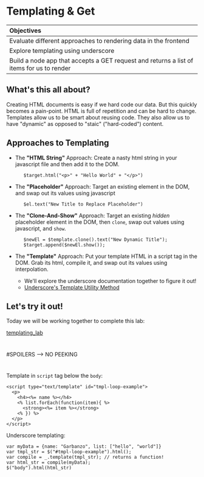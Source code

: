 # Templating & Get

| Objectives |
| :---- |
| Evaluate different approaches to rendering data in the frontend |
| Explore templating using underscore  |
| Build a node app that accepts a GET request and returns a list of items for us to render |

## What's this all about?

Creating HTML documents is easy if we hard code our data. But this quickly becomes a pain-point. HTML is full of repetition and can be hard to change. Templates allow us to be smart about reusing code. They also allow us to have "dynamic" as opposed to "staic" ("hard-coded") content.

## Approaches to Templating

* The **"HTML String"** Approach: Create a nasty html string in your javascript file and then add it to the DOM.

    ```
       $target.html("<p>" + "Hello World" + "</p>")
    ```

* The **"Placeholder"** Approach: Target an existing element in the DOM, and swap out its values using javascript

    ```
       $el.text("New Title to Replace Placeholder")
    ```

* The **"Clone-And-Show"** Approach: Target an existing *hidden* placeholder element in the DOM, then `clone`, swap out values using javascript, and `show`.

    ```
       $newEl = $template.clone().text("New Dynamic Title");
       $target.append($newEl.show());
    ```

* The **"Template"** Approach: Put your template HTML in a script tag in the DOM. Grab its html, compile it, and swap out its values using interpolation.
    - We'll explore the underscore documentation together to figure it out!
    - [Underscore's Template Utility Method](http://underscorejs.org/#template)

## Let's try it out!

Today we will be working together to complete this lab:

[templating_lab](https://github.com/sf-wdi-18/templating_lab)




#
#SPOILERS --> NO PEEKING
#


Template in `script` tag below the `body`:
```
<script type="text/template" id="tmpl-loop-example">
  <p>
    <h4><%= name %></h4>
    <% list.forEach(function(item){ %>
      <strong><%= item %></strong>
    <% }) %>
  </p>
</script>
```

Underscore templating:
```
var myData = {name: "Garbanzo", list: ["hello", "world"]}
var tmpl_str = $("#tmpl-loop-example").html();
var compile = _.template(tmpl_str); // returns a function!
var html_str = compile(myData);
$("body").html(html_str)
```